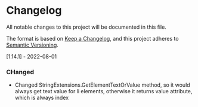 # Changelog
All notable changes to this project will be documented in this file.

The format is based on [Keep a Changelog](https://keepachangelog.com/en/1.0.0/),
and this project adheres to [Semantic Versioning](https://semver.org/spec/v2.0.0.html).

[1.14.1] - 2022-08-01
### CHanged
- Changed StringExtensions.GetElementTextOrValue method, so it would always get text value for li elements, otherwise it returns value attribute, which is always index